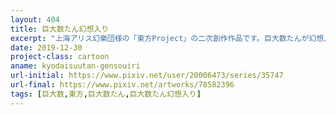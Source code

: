 ```yaml
---
layout: 404
title: 巨大数たん幻想入り
excerpt: "上海アリス幻樂団様の「東方Project」の二次創作作品です。巨大数たんが幻想入りして古明地こいしさんにペットとして拾われ、巨大数を広めながらのびのびと暮らしていくお話です。"
date: 2019-12-30
project-class: cartoon
aname: kyodaisuutan-gensouiri
url-initial: https://www.pixiv.net/user/20006473/series/35747
url-final: https://www.pixiv.net/artworks/78582396
tags: [巨大数,東方,巨大数たん,巨大数たん幻想入り]
---
```


